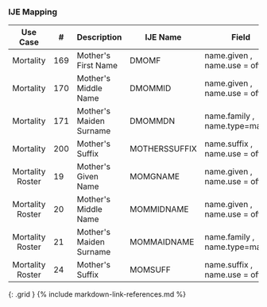 ### IJE Mapping

| **Use Case** |  **#**   |  **Description**  | **IJE Name**  |  **Field**  |  **Type**  | **Value Set/Comments**  |
| :---------: | --------------- | ------------ | ------------- | ---------- | ---------- | -------------- |
| Mortality | 169 | Mother's First Name | DMOMF | name.given , name.use = official |string |- |
| Mortality | 170 | Mother's Middle Name | DMOMMID | name.given , name.use = official |string |- |
| Mortality | 171 | Mother's Maiden Surname | DMOMMDN | name.family , name.type=maiden |string  |- |
| Mortality | 200 | Mother's Suffix | MOTHERSSUFFIX | name.suffix , name.use = official |string |- |
| Mortality Roster | 19 | Mother's Given Name | MOMGNAME | name.given , name.use = official |string |- |
| Mortality Roster | 20 | Mother's Middle Name | MOMMIDNAME | name.given , name.use = official |string |- |
| Mortality Roster | 21 | Mother's Maiden Surname | MOMMAIDNAME | name.family , name.type=maiden |string  |- |
| Mortality Roster | 24 | Mother's Suffix | MOMSUFF | name.suffix , name.use = official |string |- |
{: .grid }
{% include markdown-link-references.md %}

